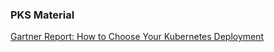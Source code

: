 ### PKS Material

[Gartner Report: How to Choose Your Kubernetes Deployment](https://www.gartner.com/doc/reprints?id=1-5EYO9EK&ct=180906&st=sb)
